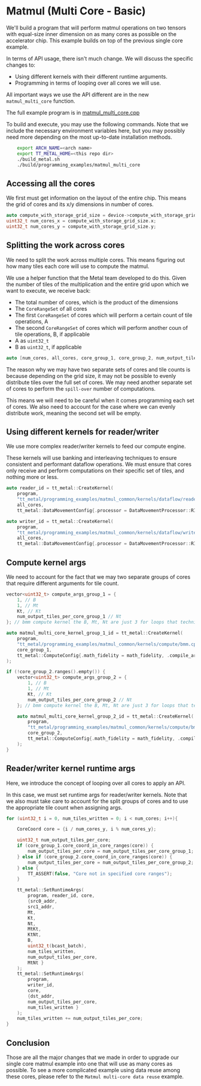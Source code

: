 # Matmul (Multi Core -  Basic)

We'll build a program that will perform matmul operations on two tensors with equal-size inner dimension on as many cores as possible on the accelerator chip. This example builds on top of the previous single core example.

In terms of API usage, there isn\'t much change. We will discuss the specific changes to:

-   Using different kernels with their different runtime arguments.
-   Programming in terms of looping over all cores we will use.

All important ways we use the API different are in the new `matmul_multi_core` function.

The full example program is in [matmul_multi_core.cpp](../../../tt_metal/programming_examples/matmul_multi_core/matmul_multi_core.cpp)

To build and execute, you may use the following commands. Note that we include the necessary environment variables here, but you may possibly need more depending on the most up-to-date installation methods.

```bash
    export ARCH_NAME=<arch name>
    export TT_METAL_HOME=<this repo dir>
    ./build_metal.sh
    ./build/programming_examples/matmul_multi_core
```
## Accessing all the cores

We first must get information on the layout of the entire chip. This means the grid of cores and its x/y dimensions in number of cores.

``` cpp
auto compute_with_storage_grid_size = device->compute_with_storage_grid_size();
uint32_t num_cores_x = compute_with_storage_grid_size.x;
uint32_t num_cores_y = compute_with_storage_grid_size.y;
```

## Splitting the work across cores

We need to split the work across multiple cores. This means figuring out how many tiles each core will use to compute the matmul.

We use a helper function that the Metal team developed to do this. Given the number of tiles of the multiplication and the entire grid upon which we want to execute, we receive back:

-   The total number of cores, which is the product of the dimensions
-   The `CoreRangeSet` of all cores
-   The first `CoreRangeSet` of cores which will perform a certain count of tile operations, A
-   The second `CoreRangeSet` of cores which will perform another coun of tile operations, B, if applicable
-   A as `uint32_t`
-   B as `uint32_t`, if applicable

``` cpp
auto [num_cores, all_cores, core_group_1, core_group_2, num_output_tiles_per_core_group_1, num_output_tiles_per_core_group_2] = split_work_to_cores(compute_with_storage_grid_size, num_output_tiles_total);
```

The reason why we may have two separate sets of cores and tile counts is because depending on the grid size, it may not be possible to evenly distribute tiles over the full set of cores. We may need another separate set of cores to perform the `spill-over` number of computations.

This means we will need to be careful when it comes programming each set of cores. We also need to account for the case where we can evenly distribute work, meaning the second set will be empty.

## Using different kernels for reader/writer

We use more complex reader/writer kernels to feed our compute engine.

These kernels will use banking and interleaving techniques to ensure consistent and performant dataflow operations. We must ensure that cores only receive and perform computations on their specific set of tiles, and nothing more or less.

``` cpp
auto reader_id = tt_metal::CreateKernel(
    program,
    "tt_metal/programming_examples/matmul_common/kernels/dataflow/reader_bmm_8bank_output_tiles_partitioned.cpp",
    all_cores,
    tt_metal::DataMovementConfig{.processor = DataMovementProcessor::RISCV_1, .noc = NOC::RISCV_1_default, .compile_args = reader_compile_time_args});

auto writer_id = tt_metal::CreateKernel(
    program,
    "tt_metal/programming_examples/matmul_common/kernels/dataflow/writer_unary_interleaved_start_id.cpp",
    all_cores,
    tt_metal::DataMovementConfig{.processor = DataMovementProcessor::RISCV_0, .noc = NOC::RISCV_0_default, .compile_args = writer_compile_time_args});
```

## Compute kernel args

We need to account for the fact that we may two separate groups of cores that require different arguments for tile count.

``` cpp
vector<uint32_t> compute_args_group_1 = {
    1, // B
    1, // Mt
    Kt, // Kt
    num_output_tiles_per_core_group_1 // Nt
}; // bmm compute kernel the B, Mt, Nt are just 3 for loops that technically act as 1 large loop, so only set Nt for simplicity

auto matmul_multi_core_kernel_group_1_id = tt_metal::CreateKernel(
    program,
    "tt_metal/programming_examples/matmul_common/kernels/compute/bmm.cpp",
    core_group_1,
    tt_metal::ComputeConfig{.math_fidelity = math_fidelity, .compile_args = compute_args_group_1}
);

if (!core_group_2.ranges().empty()) {
    vector<uint32_t> compute_args_group_2 = {
        1, // B
        1, // Mt
        Kt, // Kt
        num_output_tiles_per_core_group_2 // Nt
    }; // bmm compute kernel the B, Mt, Nt are just 3 for loops that technically act as 1 large loop, so only set Nt for simplicity

    auto matmul_multi_core_kernel_group_2_id = tt_metal::CreateKernel(
        program,
        "tt_metal/programming_examples/matmul_common/kernels/compute/bmm.cpp",
        core_group_2,
        tt_metal::ComputeConfig{.math_fidelity = math_fidelity, .compile_args = compute_args_group_2}
    );
}
```

## Reader/writer kernel runtime args

Here, we introduce the concept of looping over all cores to apply an API.

In this case, we must set runtime args for reader/writer kernels. Note that we also must take care to account for the split groups of cores and to use the appropriate tile count when assigning args.

``` cpp
for (uint32_t i = 0, num_tiles_written = 0; i < num_cores; i++){

    CoreCoord core = {i / num_cores_y, i % num_cores_y};

    uint32_t num_output_tiles_per_core;
    if (core_group_1.core_coord_in_core_ranges(core)) {
        num_output_tiles_per_core = num_output_tiles_per_core_group_1;
    } else if (core_group_2.core_coord_in_core_ranges(core)) {
        num_output_tiles_per_core = num_output_tiles_per_core_group_2;
    } else {
        TT_ASSERT(false, "Core not in specified core ranges");
    }

    tt_metal::SetRuntimeArgs(
        program, reader_id, core,
        {src0_addr,
        src1_addr,
        Mt,
        Kt,
        Nt,
        MtKt,
        KtNt,
        B,
        uint32_t(bcast_batch),
        num_tiles_written,
        num_output_tiles_per_core,
        MtNt }
    );
    tt_metal::SetRuntimeArgs(
        program,
        writer_id,
        core,
        {dst_addr,
        num_output_tiles_per_core,
        num_tiles_written }
    );
    num_tiles_written += num_output_tiles_per_core;
}
```

## Conclusion

Those are all the major changes that we made in order to upgrade our single core matmul example into one that will use as many cores as possible. To see a more complicated example using data reuse among these cores, please refer to the `Matmul multi-core data reuse` example.
